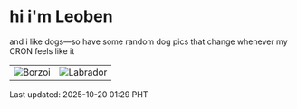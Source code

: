 # hi i'm Leoben

and i like dogs—so have some random dog pics that change whenever my CRON feels like it

|  |  |
|--------|----------|
| ![Borzoi](https://random-dog-vercel.vercel.app/api/random-borzoi?v=1760894942) | ![Labrador](https://random-dog-vercel.vercel.app/api/random-labrador?v=1760894942) |

Last updated: 2025-10-20 01:29 PHT
